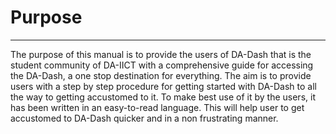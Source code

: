 # Purpose


---



The purpose of this manual is to provide the users of DA-Dash that is the student community of DA-IICT with a comprehensive guide for accessing the DA-Dash, a one stop destination for everything. The aim is to provide users with a step by step procedure for getting started with DA-Dash to all the way to getting accustomed to it. To make best use of it by the users, it has been written in an easy-to-read language. This will help user to get accustomed to DA-Dash quicker and in a non frustrating manner.